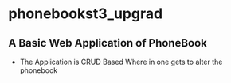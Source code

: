 # phonebookst3_upgrad

 ## A Basic Web Application of PhoneBook
 * The Application is CRUD Based Where in one gets to alter the phonebook
